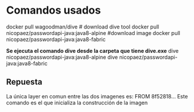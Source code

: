 # Comandos usados
docker pull wagoodman/dive # download dive tool
docker pull nicopaez/passwordapi-java:java8-alpine #download image
docker pull nicopaez/passwordapi-java:java8-fabric

**Se ejecuta el comando dive desde la carpeta que tiene dive.exe**
dive nicopaez/passwordapi-java:java8-alpine
dive nicopaez/passwordapi-java:java8-fabric

## Repuesta
La única layer en comun entre las dos imagenes es: FROM 8f52818...
Este comando es el que inicializa la construcción de la imagen

